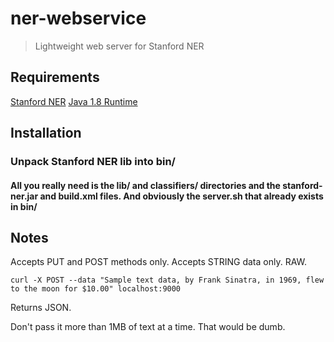 # ner-webservice

> Lightweight web server for Stanford NER

## Requirements
[Stanford NER](http://nlp.Stanford.edu/software/CRF-NER.shtml)
[Java 1.8 Runtime](http://www.oracle.com/technetwork/java/javase/downloads/jdk8-downloads-2133151.html)

## Installation
### Unpack Stanford NER lib into bin/
#### All you really need is the lib/ and classifiers/ directories and the stanford-ner.jar and build.xml files. And obviously the server.sh that already exists in bin/

## Notes
Accepts PUT and POST methods only.
Accepts STRING data only. RAW.
```
curl -X POST --data "Sample text data, by Frank Sinatra, in 1969, flew to the moon for $10.00" localhost:9000
```
Returns JSON.

Don't pass it more than 1MB of text at a time. That would be dumb.
